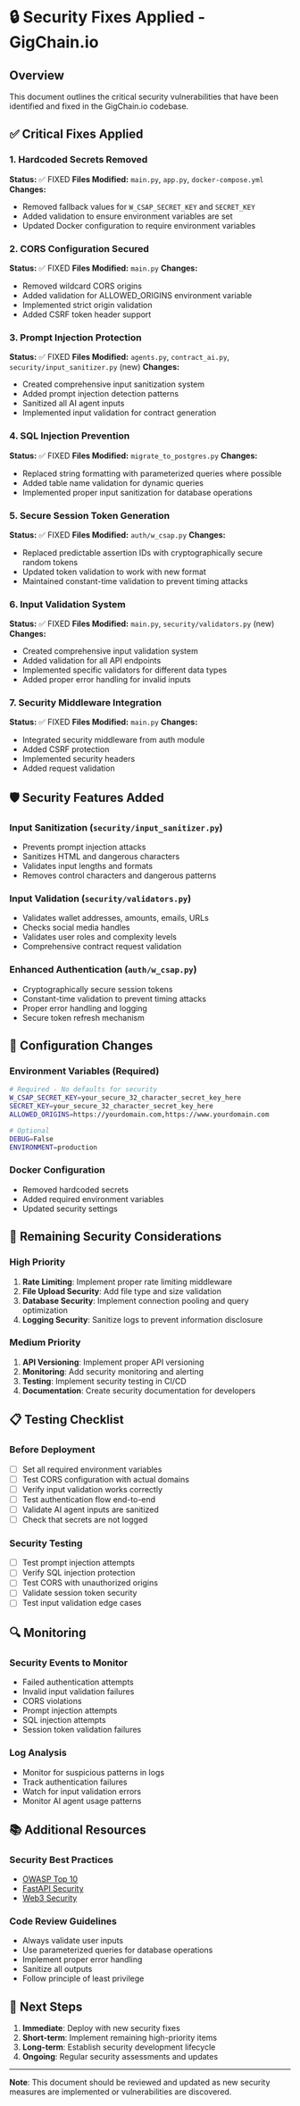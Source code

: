 # 🔒 Security Fixes Applied - GigChain.io

## Overview
This document outlines the critical security vulnerabilities that have been identified and fixed in the GigChain.io codebase.

## ✅ Critical Fixes Applied

### 1. Hardcoded Secrets Removed
**Status:** ✅ FIXED
**Files Modified:** `main.py`, `app.py`, `docker-compose.yml`
**Changes:**
- Removed fallback values for `W_CSAP_SECRET_KEY` and `SECRET_KEY`
- Added validation to ensure environment variables are set
- Updated Docker configuration to require environment variables

### 2. CORS Configuration Secured
**Status:** ✅ FIXED
**Files Modified:** `main.py`
**Changes:**
- Removed wildcard CORS origins
- Added validation for ALLOWED_ORIGINS environment variable
- Implemented strict origin validation
- Added CSRF token header support

### 3. Prompt Injection Protection
**Status:** ✅ FIXED
**Files Modified:** `agents.py`, `contract_ai.py`, `security/input_sanitizer.py` (new)
**Changes:**
- Created comprehensive input sanitization system
- Added prompt injection detection patterns
- Sanitized all AI agent inputs
- Implemented input validation for contract generation

### 4. SQL Injection Prevention
**Status:** ✅ FIXED
**Files Modified:** `migrate_to_postgres.py`
**Changes:**
- Replaced string formatting with parameterized queries where possible
- Added table name validation for dynamic queries
- Implemented proper input sanitization for database operations

### 5. Secure Session Token Generation
**Status:** ✅ FIXED
**Files Modified:** `auth/w_csap.py`
**Changes:**
- Replaced predictable assertion IDs with cryptographically secure random tokens
- Updated token validation to work with new format
- Maintained constant-time validation to prevent timing attacks

### 6. Input Validation System
**Status:** ✅ FIXED
**Files Modified:** `main.py`, `security/validators.py` (new)
**Changes:**
- Created comprehensive input validation system
- Added validation for all API endpoints
- Implemented specific validators for different data types
- Added proper error handling for invalid inputs

### 7. Security Middleware Integration
**Status:** ✅ FIXED
**Files Modified:** `main.py`
**Changes:**
- Integrated security middleware from auth module
- Added CSRF protection
- Implemented security headers
- Added request validation

## 🛡️ Security Features Added

### Input Sanitization (`security/input_sanitizer.py`)
- Prevents prompt injection attacks
- Sanitizes HTML and dangerous characters
- Validates input lengths and formats
- Removes control characters and dangerous patterns

### Input Validation (`security/validators.py`)
- Validates wallet addresses, amounts, emails, URLs
- Checks social media handles
- Validates user roles and complexity levels
- Comprehensive contract request validation

### Enhanced Authentication (`auth/w_csap.py`)
- Cryptographically secure session tokens
- Constant-time validation to prevent timing attacks
- Proper error handling and logging
- Secure token refresh mechanism

## 🔧 Configuration Changes

### Environment Variables (Required)
```bash
# Required - No defaults for security
W_CSAP_SECRET_KEY=your_secure_32_character_secret_key_here
SECRET_KEY=your_secure_32_character_secret_key_here
ALLOWED_ORIGINS=https://yourdomain.com,https://www.yourdomain.com

# Optional
DEBUG=False
ENVIRONMENT=production
```

### Docker Configuration
- Removed hardcoded secrets
- Added required environment variables
- Updated security settings

## 🚨 Remaining Security Considerations

### High Priority
1. **Rate Limiting**: Implement proper rate limiting middleware
2. **File Upload Security**: Add file type and size validation
3. **Database Security**: Implement connection pooling and query optimization
4. **Logging Security**: Sanitize logs to prevent information disclosure

### Medium Priority
1. **API Versioning**: Implement proper API versioning
2. **Monitoring**: Add security monitoring and alerting
3. **Testing**: Implement security testing in CI/CD
4. **Documentation**: Create security documentation for developers

## 📋 Testing Checklist

### Before Deployment
- [ ] Set all required environment variables
- [ ] Test CORS configuration with actual domains
- [ ] Verify input validation works correctly
- [ ] Test authentication flow end-to-end
- [ ] Validate AI agent inputs are sanitized
- [ ] Check that secrets are not logged

### Security Testing
- [ ] Test prompt injection attempts
- [ ] Verify SQL injection protection
- [ ] Test CORS with unauthorized origins
- [ ] Validate session token security
- [ ] Test input validation edge cases

## 🔍 Monitoring

### Security Events to Monitor
- Failed authentication attempts
- Invalid input validation failures
- CORS violations
- Prompt injection attempts
- SQL injection attempts
- Session token validation failures

### Log Analysis
- Monitor for suspicious patterns in logs
- Track authentication failures
- Watch for input validation errors
- Monitor AI agent usage patterns

## 📚 Additional Resources

### Security Best Practices
- [OWASP Top 10](https://owasp.org/www-project-top-ten/)
- [FastAPI Security](https://fastapi.tiangolo.com/tutorial/security/)
- [Web3 Security](https://consensys.github.io/smart-contract-best-practices/)

### Code Review Guidelines
- Always validate user inputs
- Use parameterized queries for database operations
- Implement proper error handling
- Sanitize all outputs
- Follow principle of least privilege

## 🎯 Next Steps

1. **Immediate**: Deploy with new security fixes
2. **Short-term**: Implement remaining high-priority items
3. **Long-term**: Establish security development lifecycle
4. **Ongoing**: Regular security assessments and updates

---

**Note**: This document should be reviewed and updated as new security measures are implemented or vulnerabilities are discovered.